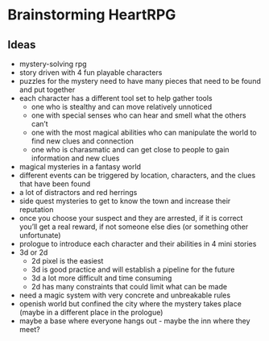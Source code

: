 # Brainstorming HeartRPG

## Ideas
- mystery-solving rpg
- story driven with 4 fun playable characters
- puzzles for the
mystery need to have many pieces that need to be found and put together
- each character has a different tool set to help gather tools
    - one who is stealthy and can move relatively unnoticed
    - one with special senses who can hear and smell what the others can’t
    - one with the most magical abilities who can manipulate the world to find new clues and connection
    - one who is charasmatic and can get close to people to gain information and new clues
- magical mysteries in a fantasy world
- different events can be triggered by location, characters, and the clues that have been found
- a lot of distractors and red herrings
- side quest mysteries to get to know the town and increase their reputation
- once you choose your suspect and they are arrested, if it is correct you’ll get a real reward, if not someone else dies (or something other unfortunate)
- prologue to introduce each character and their abilities in 4 mini stories
- 3d or 2d
    - 2d pixel is the easiest
    - 3d is good practice and will establish a pipeline for the future
    - 3d a lot more difficult and time consuming
    - 2d has many constraints that could limit what can be made
- need a magic system with very concrete and unbreakable rules
- openish world but confined the city where the mystery takes place (maybe in a different place in the prologue)
- maybe a base where everyone hangs out - maybe the inn where they meet?